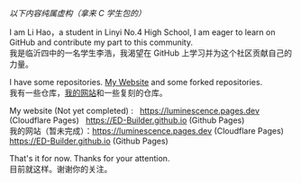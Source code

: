 _以下内容纯属虚构（拿来 C 学生包的）_

I am Li Hao，a student in Linyi No.4 High School, I am eager to learn on GitHub and contribute my part to this community.  
我是临沂四中的一名学生李浩，我渴望在 GitHub 上学习并为这个社区贡献自己的力量。

I have some repositories. [My Website](/ED-Builder/ED-Builder.github.io) and some forked repositories.  
我有一些仓库，[我的网站](/ED-Builder/ED-Builder.github.io)和一些复刻的仓库。

My website (Not yet completed) : &nbsp; <https://luminescence.pages.dev> (Cloudflare Pages) &nbsp; <https://ED-Builder.github.io> (Github Pages)  
我的网站（暂未完成）：<https://luminescence.pages.dev> (Cloudflare Pages) &nbsp; <https://ED-Builder.github.io> (Github Pages)

That's it for now. Thanks for your attention.  
目前就这样。谢谢你的关注。
